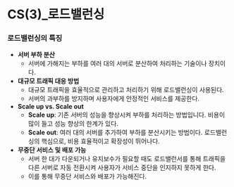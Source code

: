 # CS(3)_로드밸런싱


### 로드밸런싱의 특징

- **서버 부하 분산**
    - 서버에 가해지는 부하를 여러 대의 서버로 분산하여 처리하는 기술이나 장치이다.
- **대규모 트래픽 대응 방법**
    - 대규모 트래픽을 효율적으로 관리하고 처리하기 위해 로드밸런싱이 사용된다. 
    - 서버의 과부하를 방지하며 사용자에게 안정적인 서비스를 제공한다.
- **Scale up vs. Scale out**
    - **Scale up**: 기존 서버의 성능을 향상시켜 부하를 처리하는 방법입니다. 비용이 많이 들고 성능 향상의 한계가 있다.
    - **Scale out**: 여러 대의 서버를 추가하여 부하를 분산시키는 방법이다. 로드밸런싱의 핵심으로, 비용 효율적이고 확장성이 뛰어나다.
- **무중단 서비스 및 배포 가능**
    - 서버 한 대가 다운되거나 유지보수가 필요할 때도 로드밸런서를 통해 트래픽을 다른 서버로 자동 전환시켜 사용자가 서비스 중단을 인지하지 못하게 한다. 
    - 이를 통해 무중단 서비스와 배포가 가능해진다.